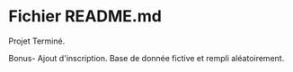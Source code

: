 # Fichier README.md

Projet Terminé.

Bonus- Ajout d'inscription.
Base de donnée fictive et rempli aléatoirement.
